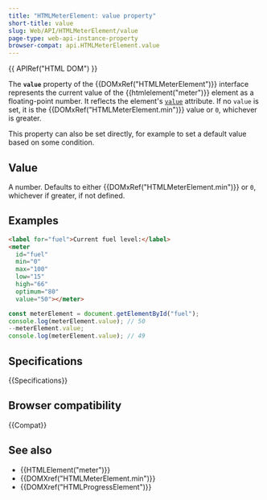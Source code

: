 ```yaml
---
title: "HTMLMeterElement: value property"
short-title: value
slug: Web/API/HTMLMeterElement/value
page-type: web-api-instance-property
browser-compat: api.HTMLMeterElement.value
---
```


{{ APIRef("HTML DOM") }}

The **`value`** property of the {{DOMxRef("HTMLMeterElement")}} interface represents the current value of the {{htmlelement("meter")}} element as a floating-point number. It reflects the element's [`value`](/en-US/docs/Web/HTML/Reference/Elements/meter#value) attribute. If no `value` is set, it is the {{DOMxRef("HTMLMeterElement.min")}} value or `0`, whichever is greater.

This property can also be set directly, for example to set a default value based on some condition.

## Value

A number. Defaults to either {{DOMxRef("HTMLMeterElement.min")}} or `0`, whichever if greater, if not defined.

## Examples

```html
<label for="fuel">Current fuel level:</label>
<meter
  id="fuel"
  min="0"
  max="100"
  low="15"
  high="66"
  optimum="80"
  value="50"></meter>
```

```js
const meterElement = document.getElementById("fuel");
console.log(meterElement.value); // 50
--meterElement.value;
console.log(meterElement.value); // 49
```

## Specifications

{{Specifications}}

## Browser compatibility

{{Compat}}

## See also

- {{HTMLElement("meter")}}
- {{DOMXref("HTMLMeterElement.min")}}
- {{DOMXref("HTMLProgressElement")}}
